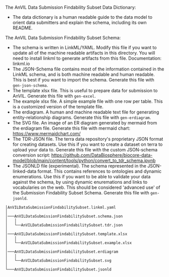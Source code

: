 The AnVIL Data Submission Findability Subset Data Dictionary:
   * The data dictionary is a human readable guide to the data model to orient data submitters and explain the schema, including its own README.

The AnVIL Data Submission Findability Subset Schema:
   * The schema is written in LinkML/YAML. Modify this file if you want to update all of the machine readable artifacts in this directory. You will need to install linkml to generate artifacts from this file. Documentation: linkml.io
   * The JSON-Schema file contains most of the information contained in the LinkML schema, and is both machine readable and human readable. This is best if you want to import the schema. Generate this file with `gen-json-schema`.
   * The template xlsx file. This is useful to prepare data for submission to AnVIL. Generate this file with `gen-excel`.
   * The example xlsx file. A simple example file with one row per table. This is a customized version of the template file.
   * The erdiagram. A human and machine readable text file for generating entity-relationship diagrams. Generate this file with `gen-erdiagram`.
   * The SVG file. An image of an ER diagram generated by mermaid from the erdiagram file. Generate this file with mermaid chart: https://www.mermaidchart.com/ 
   * The TDR-JSON file. The terra data repository's proprietary JSON format for creating datasets. Use this if you want to create a dataset on terra to upload your data to. Generate this file with the custom JSON-schema conversion script: https://github.com/DataBiosphere/biocore-data-model/blob/main/content/tools/python/convert_to_tdr_schema.ipynb
   * The JSONLD file (experimental). The schema represented in the JSON-linked-data format. This contains references to ontologies and dynamic enumerations. Use this if you want to be able to validate your data against the schema, by using dynamic enuremations and links to vocabularies on the web. This should be considered 'advanced use' of the Submission Findability Subset Schema. Generate this file with `gen-jsonld`.

    │AnVILDataSubmissionFindabilitySubset.linkml.yaml                           
    │                                                                           
    │───AnVILDataSubmissionFindabilitySubset.schema.json                        
    │   │                                                                       
    │   └──AnVILDataSubmissionFindabilitySubset.tdr.json                        
    │                                                                           
    │───AnVILDataSubmissionFindabilitySubset.template.xlsx
    │   │                                                                       
    │   └──AnVILDataSubmissionFindabilitySubset.example.xlsx     
    │                                                                           
    │───AnVILDataSubmissionFindabilitySubset.erdiagram                          
    │   │                                                                       
    │   └──AnVILDataSubmissionFindabilitySubset.svg                             
    │                                                                           
    └───AnVILDataSubmissionFindabilitySubset.jsonld   

